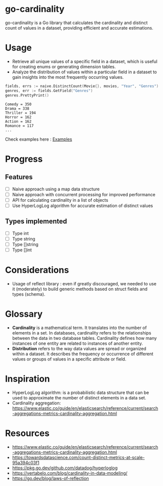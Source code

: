# go-cardinality
go-cardinality is a Go library that calculates the cardinality and distinct count of values in a dataset, providing efficient and accurate estimations.

# Usage
- Retrieve all unique values of a specific field in a dataset, which is useful for creating enums or generating dimension tables.
- Analyze the distribution of values within a particular field in a dataset to gain insights into the most frequently occurring values.

```go
fields, errs := naive.DistinctCount(Movie{}, movies, "Year", "Genres")
genres, err := fields.GetField("Genres")
genres.PrettyPrint()
```
```text
Comedy = 350
Drama = 338
Thriller = 194
Horror = 162
Action = 162
Romance = 117
...
```

Check examples here : [Examples](example/README.md)

# Progress

## Features

- [ ] Naive approach using a map data structure
- [ ] Naive approach with concurrent processing for improved performance
- [ ] API for calculating cardinality in a list of objects
- [ ] Use HyperLogLog algorithm for accurate estimation of distinct values

## Types implemented
- [ ] Type int
- [ ] Type string
- [ ] Type []string
- [ ] Type []int

# Considerations
- Usage of reflect library : even if greatly discouraged, we needed to use it (moderately) to build generic methods based on struct fields and types (schema).

# Glossary
- **Cardinality** is a mathematical term. It translates into the number of elements in a set. In databases, cardinality refers to the relationships between the data in two database tables. Cardinality defines how many instances of one entity are related to instances of another entity.
- **Distribution** refers to the way data values are spread or organized within a dataset. It describes the frequency or occurrence of different values or groups of values in a specific attribute or field.

# Inspiration

- HyperLogLog algorithm: is a probabilistic data structure that can be used to approximate the number of distinct elements in a data set.
- Cardinality aggregation: https://www.elastic.co/guide/en/elasticsearch/reference/current/search-aggregations-metrics-cardinality-aggregation.html

# Resources
- https://www.elastic.co/guide/en/elasticsearch/reference/current/search-aggregations-metrics-cardinality-aggregation.html
- https://towardsdatascience.com/count-distinct-metrics-at-scale-95a394c03f1
- https://pkg.go.dev/github.com/datadog/hyperloglog
- https://vertabelo.com/blog/cardinality-in-data-modeling/
- https://go.dev/blog/laws-of-reflection
